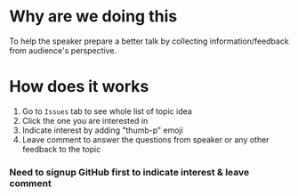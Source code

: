 # Why are we doing this

To help the speaker prepare a better talk by collecting information/feedback from audience's perspective.

# How does it works

1. Go to `Issues` tab to see whole list of topic idea
2. Click the one you are interested in 
3. Indicate interest by adding "thumb-p" emoji
4. Leave comment to answer the questions from speaker or any other feedback to the topic

### Need to signup GitHub first to indicate interest & leave comment
